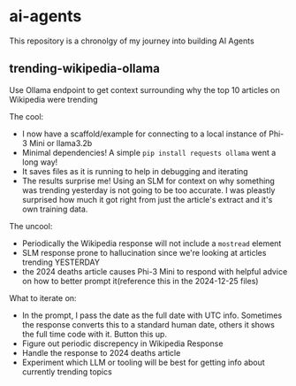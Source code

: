 # ai-agents

This repository is a chronolgy of my journey into building AI Agents

## trending-wikipedia-ollama

Use Ollama endpoint to get context surrounding why the top 10 articles on Wikipedia were trending

The cool:

- I now have a scaffold/example for connecting to a local instance of Phi-3 Mini or llama3.2b
- Minimal dependencies! A simple `pip install requests ollama` went a long way!
- It saves files as it is running to help in debugging and iterating
- The results surprise me! Using an SLM for context on why something was trending yesterday is not going to be too accurate. I was pleastly surprised how much it got right from just the article's extract and it's own training data.

The uncool:

- Periodically the Wikipedia response will not include a `mostread` element
- SLM response prone to hallucination since we're looking at articles trending YESTERDAY
- the 2024 deaths article causes Phi-3 Mini to respond with helpful advice on how to better prompt it(reference this in the 2024-12-25 files)

What to iterate on:

- In the prompt, I pass the date as the full date with UTC info. Sometimes the response converts this to a standard human date, others it shows the full time code with it. Button this up.
- Figure out periodic discrepency in Wikipedia Response
- Handle the response to 2024 deaths article
- Experiment which LLM or tooling will be best for getting info about currently trending topics
